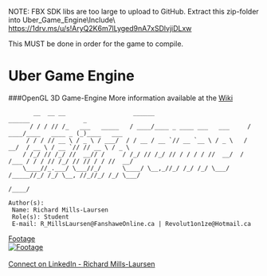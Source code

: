 NOTE: FBX SDK libs are too large to upload to GitHub. Extract this zip-folder into Uber_Game_Engine\Include\ 
https://1drv.ms/u/s!AryQ2K6m7lLyged9nA7xSDlvjiDLxw

This MUST be done in order for the game to compile. 

# Uber Game Engine
###OpenGL 3D Game-Engine
More information available at the <a href="https://github.com/Richard-ML/Uber_Game_Engine/wiki">Wiki</a>

```
       __  __ __                   ______                           ______               _
      / / / // /_   ___   _____   / ____/____ _ ____ ___   ___     / ____/____   ____ _ (_)____   ___
     / / / // __ \ / _ \ / ___/  / / __ / __ `// __ `__ \ / _ \   / __/  / __ \ / __ `// // __ \ / _ \
    / /_/ // /_/ //  __// /     / /_/ // /_/ // / / / / //  __/  / /___ / / / // /_/ // // / / //  __/
    \____//_.___/ \___//_/      \____/ \__,_//_/ /_/ /_/ \___/  /_____//_/ /_/ \__, //_//_/ /_/ \___/
                                                                              /____/
                                                                         
Author(s):
 Name: Richard Mills-Laursen
 Role(s): Student
 E-mail: R_MillsLaursen@FanshaweOnline.ca | Revolut1on1ze@Hotmail.ca

```
<a href="https://www.youtube.com/watch?v=67xIrz-cNlM" target="_blank">Footage<br/><img src="https://i.ytimg.com/vi/67xIrz-cNlM/hqdefault.jpg?custom=true&w=480&h=270&stc=true&jpg444=true&jpgq=90&sp=68&sigh=NPzB5mMBHPNYGJ2HY-ym8fANM8o" alt="Footage" border="0"/></a>
<br/>
<br/>
<a href=https://ca.linkedin.com/in/richard-mills-laursen-b6470a79>Connect on LinkedIn - Richard Mills-Laursen</a>

